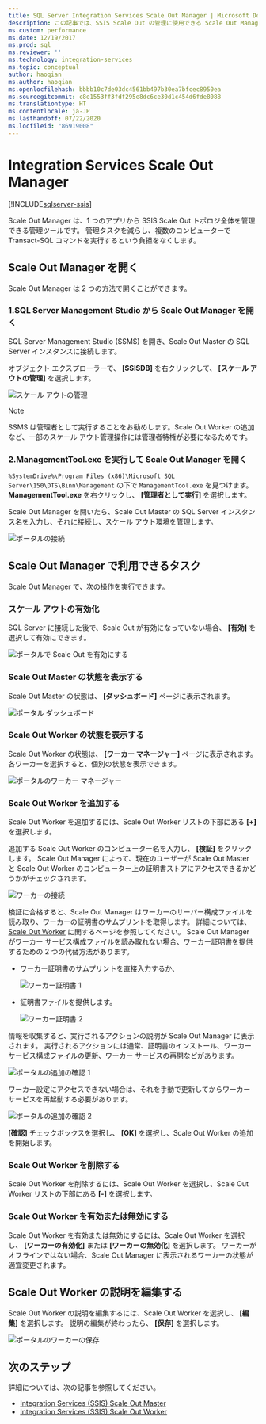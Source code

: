 ```yaml
---
title: SQL Server Integration Services Scale Out Manager | Microsoft Docs
description: この記事では、SSIS Scale Out の管理に使用できる Scale Out Manager ツールについて説明します
ms.custom: performance
ms.date: 12/19/2017
ms.prod: sql
ms.reviewer: ''
ms.technology: integration-services
ms.topic: conceptual
author: haoqian
ms.author: haoqian
ms.openlocfilehash: bbbb10c7de03dc4561bb497b30ea7bfcec8950ea
ms.sourcegitcommit: c8e1553ff3fdf295e8dc6ce30d1c454d6fde8088
ms.translationtype: HT
ms.contentlocale: ja-JP
ms.lasthandoff: 07/22/2020
ms.locfileid: "86919008"
---
```

# <a name="integration-services-scale-out-manager"></a>Integration Services Scale Out Manager

[!INCLUDE[sqlserver-ssis](../../includes/applies-to-version/sqlserver-ssis.md)]



Scale Out Manager は、1 つのアプリから SSIS Scale Out トポロジ全体を管理できる管理ツールです。 管理タスクを減らし、複数のコンピューターで Transact-SQL コマンドを実行するという負担をなくします。

## <a name="open-scale-out-manager"></a>Scale Out Manager を開く

Scale Out Manager は 2 つの方法で開くことができます。

### <a name="1-open-scale-out-manager-from-sql-server-management-studio"></a>1.SQL Server Management Studio から Scale Out Manager を開く
SQL Server Management Studio (SSMS) を開き、Scale Out Master の SQL Server インスタンスに接続します。

オブジェクト エクスプローラーで、 **[SSISDB]** を右クリックして、 **[スケール アウトの管理]** を選択します。

![スケール アウトの管理](media/manage-scale-out.PNG)

> [!NOTE]
> SSMS は管理者として実行することをお勧めします。Scale Out Worker の追加など、一部のスケール アウト管理操作には管理者特権が必要になるためです。

### <a name="2-open-scale-out-manager-by-running-managementtoolexe"></a>2.ManagementTool.exe を実行して Scale Out Manager を開く

`%SystemDrive%\Program Files (x86)\Microsoft SQL Server\150\DTS\Binn\Management` の下で `ManagementTool.exe` を見つけます。 **ManagementTool.exe** を右クリックし、 **[管理者として実行]** を選択します。 

Scale Out Manager を開いたら、Scale Out Master の SQL Server インスタンス名を入力し、それに接続し、スケール アウト環境を管理します。

![ポータルの接続](media/portal-connect-new.png)

## <a name="tasks-available-in-scale-out-manager"></a>Scale Out Manager で利用できるタスク
Scale Out Manager で、次の操作を実行できます。

### <a name="enable-scale-out"></a>スケール アウトの有効化
SQL Server に接続した後で、Scale Out が有効になっていない場合、 **[有効]** を選択して有効にできます。

![ポータルで Scale Out を有効にする](media/portal-enable-scale-out-new.PNG) 

### <a name="view-scale-out-master-status"></a>Scale Out Master の状態を表示する
Scale Out Master の状態は、 **[ダッシュボード]** ページに表示されます。

![ポータル ダッシュボード](media/portal-dashboard-new.PNG)

### <a name="view-scale-out-worker-status"></a>Scale Out Worker の状態を表示する
Scale Out Worker の状態は、 **[ワーカー マネージャー]** ページに表示されます。 各ワーカーを選択すると、個別の状態を表示できます。

![ポータルのワーカー マネージャー](media/portal-worker-manager-new.PNG)

### <a name="add-a-scale-out-worker"></a>Scale Out Worker を追加する
Scale Out Worker を追加するには、Scale Out Worker リストの下部にある **[+]** を選択します。 

追加する Scale Out Worker のコンピューター名を入力し、 **[検証]** をクリックします。 Scale Out Manager によって、現在のユーザーが Scale Out Master と Scale Out Worker のコンピューター上の証明書ストアにアクセスできるかどうかがチェックされます。

![ワーカーの接続](media/connect-worker-new.PNG)

検証に合格すると、Scale Out Manager はワーカーのサーバー構成ファイルを読み取り、ワーカーの証明書のサムプリントを取得します。 詳細については、[Scale Out Worker](integration-services-ssis-scale-out-worker.md) に関するページを参照してください。 Scale Out Manager がワーカー サービス構成ファイルを読み取れない場合、ワーカー証明書を提供するための 2 つの代替方法があります。 

- ワーカー証明書のサムプリントを直接入力するか、

    ![ワーカー証明書 1](media/portal-cert1-new.PNG)

- 証明書ファイルを提供します。

    ![ワーカー証明書 2](media/portal-cert2-new.PNG)

情報を収集すると、実行されるアクションの説明が Scale Out Manager に表示されます。 実行されるアクションには通常、証明書のインストール、ワーカー サービス構成ファイルの更新、ワーカー サービスの再開などがあります。

![ポータルの追加の確認 1](media/portal-add-confirm1-new.PNG)

ワーカー設定にアクセスできない場合は、それを手動で更新してからワーカー サービスを再起動する必要があります。

![ポータルの追加の確認 2](media/portal-add-confirm2-new.PNG)

**[確認]** チェックボックスを選択し、 **[OK]** を選択し、Scale Out Worker の追加を開始します。

### <a name="delete-a-scale-out-worker"></a>Scale Out Worker を削除する
Scale Out Worker を削除するには、Scale Out Worker を選択し、Scale Out Worker リストの下部にある **[-]** を選択します。

### <a name="enable-or-disable-a-scale-out-worker"></a>Scale Out Worker を有効または無効にする
Scale Out Worker を有効または無効にするには、Scale Out Worker を選択し、 **[ワーカーの有効化]** または **[ワーカーの無効化]** を選択します。 ワーカーがオフラインではない場合、Scale Out Manager に表示されるワーカーの状態が適宜変更されます。

## <a name="edit-a-scale-out-worker-description"></a>Scale Out Worker の説明を編集する
Scale Out Worker の説明を編集するには、Scale Out Worker を選択し、 **[編集]** を選択します。 説明の編集が終わったら、 **[保存]** を選択します。

![ポータルのワーカーの保存](media/portal-save-worker-new.PNG)

## <a name="next-steps"></a>次のステップ
詳細については、次の記事を参照してください。
-   [Integration Services (SSIS) Scale Out Master](integration-services-ssis-scale-out-master.md)
-   [Integration Services (SSIS) Scale Out Worker](integration-services-ssis-scale-out-worker.md)
